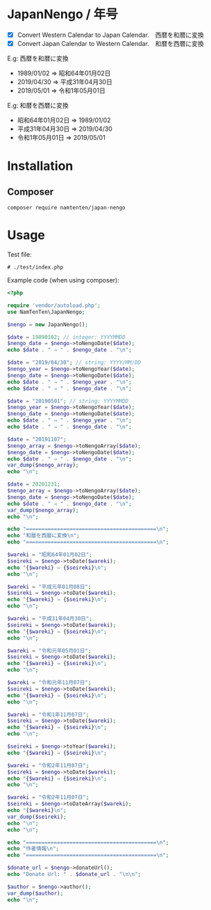 # JapanNengo / 年号
- [x] Convert Western Calendar to Japan Calendar.　西暦を和暦に変換
- [x] Convert Japan Calendar to Western Calendar.　和暦を西暦に変換

E.g: 西暦を和暦に変換

- 1989/01/02 ⇒ 昭和64年01月02日
- 2019/04/30 ⇒ 平成31年04月30日
- 2019/05/01 ⇒ 令和1年05月01日

E.g: 和暦を西暦に変換

- 昭和64年01月02日 ⇒ 1989/01/02
- 平成31年04月30日 ⇒ 2019/04/30
- 令和1年05月01日 ⇒ 2019/05/01

# Installation
## Composer
```shell
composer require namtenten/japan-nengo
```

# Usage
Test file:
```
# ./test/index.php
```

Example code (when using composer):

```php
<?php

require 'vendor/autoload.php';
use NamTenTen\JapanNengo;

$nengo = new JapanNengo();

$date = 19890102; // integer: YYYYMMDD
$nengo_date = $nengo->toNengoDate($date);
echo $date . " ⇒ " . $nengo_date . "\n";

$date = "2019/04/30"; // string: YYYY/MM/DD
$nengo_year = $nengo->toNengoYear($date);
$nengo_date = $nengo->toNengoDate($date);
echo $date . " ⇒ " . $nengo_year . "\n";
echo $date . " ⇒ " . $nengo_date . "\n";

$date = "20190501"; // string: YYYYMMDD
$nengo_year = $nengo->toNengoYear($date);
$nengo_date = $nengo->toNengoDate($date);
echo $date . " ⇒ " . $nengo_year . "\n";
echo $date . " ⇒ " . $nengo_date . "\n";

$date = "20191107";
$nengo_array = $nengo->toNengoArray($date);
$nengo_date = $nengo->toNengoDate($date);
echo $date . " ⇒ " . $nengo_date . "\n";
var_dump($nengo_array);
echo "\n";

$date = 20201231;
$nengo_array = $nengo->toNengoArray($date);
$nengo_date = $nengo->toNengoDate($date);
echo $date . " ⇒ " . $nengo_date . "\n";
var_dump($nengo_array);
echo "\n";

echo "==========================================\n";
echo "和暦を西暦に変換\n";
echo "==========================================\n";

$wareki = "昭和64年01月02日";
$seireki = $nengo->toDate($wareki);
echo "{$wareki} ⇒ {$seireki}\n";
echo "\n";

$wareki = "平成元年01月08日";
$seireki = $nengo->toDate($wareki);
echo "{$wareki} ⇒ {$seireki}\n";
echo "\n";

$wareki = "平成31年04月30日";
$seireki = $nengo->toDate($wareki);
echo "{$wareki} ⇒ {$seireki}\n";
echo "\n";

$wareki = "令和元年05月01日";
$seireki = $nengo->toDate($wareki);
echo "{$wareki} ⇒ {$seireki}\n";
echo "\n";

$wareki = "令和元年11月07日";
$seireki = $nengo->toDate($wareki);
echo "{$wareki} ⇒ {$seireki}\n";
echo "\n";

$wareki = "令和1年11月07日";
$seireki = $nengo->toDate($wareki);
echo "{$wareki} ⇒ {$seireki}\n";
echo "\n";

$seireki = $nengo->toYear($wareki);
echo "{$wareki} ⇒ {$seireki}\n";

$wareki = "令和2年11月07日";
$seireki = $nengo->toDate($wareki);
echo "{$wareki} ⇒ {$seireki}\n";
echo "\n";

$wareki = "令和2年11月07日";
$seireki = $nengo->toDateArray($wareki);
echo "{$wareki}\n";
var_dump($seireki);
echo "\n";
echo "\n";

echo "==========================================\n";
echo "作者情報\n";
echo "==========================================\n";

$donate_url = $nengo->donateUrl();
echo "Donate Url: " . $donate_url . "\n\n";

$author = $nengo->author();
var_dump($author);
echo "\n";
```
